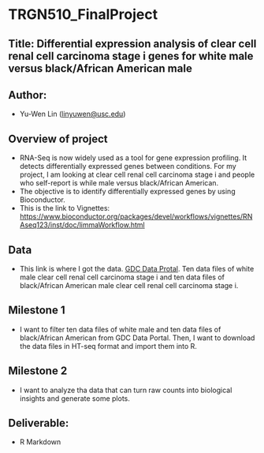 # TRGN510_FinalProject

## Title: Differential expression analysis of clear cell renal cell carcinoma stage i genes for white male versus black/African American male

## Author:
- Yu-Wen Lin (linyuwen@usc.edu)

## Overview of project
- RNA-Seq is now widely used as a tool for gene expression profiling. It detects differentially expressed genes between conditions. For my project, I am looking at clear cell renal cell carcinoma stage i and people who self-report is while male versus black/African American.
- The objective is to identify differentially expressed genes by using Bioconductor.
- This is the link to Vignettes: https://www.bioconductor.org/packages/devel/workflows/vignettes/RNAseq123/inst/doc/limmaWorkflow.html

## Data
- This link is where I got the data. [GDC Data Protal](https://portal.gdc.cancer.gov). Ten data files of white male clear cell renal cell carcinoma stage i and ten data files of black/African American male clear cell renal cell carcinoma stage i.

## Milestone 1
- I want to filter ten data files of white male and ten data files of black/African American from GDC Data Portal. Then, I want to download the data files in HT-seq format and import them into R.

## Milestone 2
- I want to analyze tha data that can turn raw counts into biological insights and generate some plots.

## Deliverable:
- R Markdown
